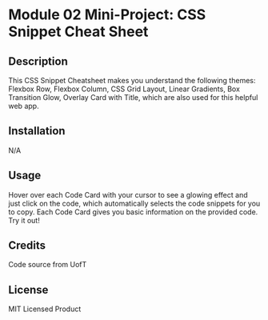 # Module 02 Mini-Project: CSS Snippet Cheat Sheet

## Description

This CSS Snippet Cheatsheet makes you understand the following themes: Flexbox Row, Flexbox Column, CSS Grid Layout, Linear Gradients, Box Transition Glow, Overlay Card with Title, which are also used for this helpful web app.

## Installation

N/A

## Usage
Hover over each Code Card with your cursor to see a glowing effect and just click on the code, which automatically selects the code snippets for you to copy. Each Code Card gives you basic information on the provided code. Try it out!


## Credits

Code source from UofT

## License

MIT Licensed Product
